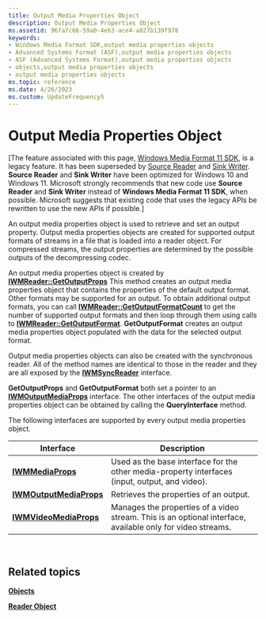 ```yaml
---
title: Output Media Properties Object
description: Output Media Properties Object
ms.assetid: 96fa7c66-59a0-4eb3-ace4-a827b139f978
keywords:
- Windows Media Format SDK,output media properties objects
- Advanced Systems Format (ASF),output media properties objects
- ASF (Advanced Systems Format),output media properties objects
- objects,output media properties objects
- output media properties objects
ms.topic: reference
ms.date: 4/26/2023
ms.custom: UpdateFrequency5
---
```


# Output Media Properties Object

\[The feature associated with this page, [Windows Media Format 11 SDK](/windows/win32/wmformat/windows-media-format-11-sdk), is a legacy feature. It has been superseded by [Source Reader](/windows/win32/medfound/source-reader) and [Sink Writer](/windows/win32/medfound/sink-writer). **Source Reader** and **Sink Writer** have been optimized for Windows 10 and Windows 11. Microsoft strongly recommends that new code use **Source Reader** and **Sink Writer** instead of **Windows Media Format 11 SDK**, when possible. Microsoft suggests that existing code that uses the legacy APIs be rewritten to use the new APIs if possible.\]

An output media properties object is used to retrieve and set an output property. Output media properties objects are created for supported output formats of streams in a file that is loaded into a reader object. For compressed streams, the output properties are determined by the possible outputs of the decompressing codec.

An output media properties object is created by [**IWMReader::GetOutputProps**](/previous-versions/windows/desktop/api/Wmsdkidl/nf-wmsdkidl-iwmreader-getoutputprops) This method creates an output media properties object that contains the properties of the default output format. Other formats may be supported for an output. To obtain additional output formats, you can call [**IWMReader::GetOutputFormatCount**](/previous-versions/windows/desktop/api/wmsdkidl/nf-wmsdkidl-iwmreader-getoutputformatcount) to get the number of supported output formats and then loop through them using calls to [**IWMReader::GetOutputFormat**](/previous-versions/windows/desktop/api/Wmsdkidl/nf-wmsdkidl-iwmreader-getoutputformat). **GetOutputFormat** creates an output media properties object populated with the data for the selected output format.

Output media properties objects can also be created with the synchronous reader. All of the method names are identical to those in the reader and they are all exposed by the [**IWMSyncReader**](/previous-versions/windows/desktop/api/wmsdkidl/nn-wmsdkidl-iwmsyncreader) interface.

**GetOutputProps** and **GetOutputFormat** both set a pointer to an [**IWMOutputMediaProps**](/previous-versions/windows/desktop/api/wmsdkidl/nn-wmsdkidl-iwmoutputmediaprops) interface. The other interfaces of the output media properties object can be obtained by calling the **QueryInterface** method.

The following interfaces are supported by every output media properties object.



| Interface                                          | Description                                                                                                |
|----------------------------------------------------|------------------------------------------------------------------------------------------------------------|
| [**IWMMediaProps**](/previous-versions/windows/desktop/api/wmsdkidl/nn-wmsdkidl-iwmmediaprops)             | Used as the base interface for the other media-property interfaces (input, output, and video).             |
| [**IWMOutputMediaProps**](/previous-versions/windows/desktop/api/wmsdkidl/nn-wmsdkidl-iwmoutputmediaprops) | Retrieves the properties of an output.                                                                     |
| [**IWMVideoMediaProps**](/previous-versions/windows/desktop/api/Wmsdkidl/nn-wmsdkidl-iwmvideomediaprops)   | Manages the properties of a video stream. This is an optional interface, available only for video streams. |



 

## Related topics

<dl> <dt>

[**Objects**](objects.md)
</dt> <dt>

[**Reader Object**](reader-object.md)
</dt> </dl>

 

 




